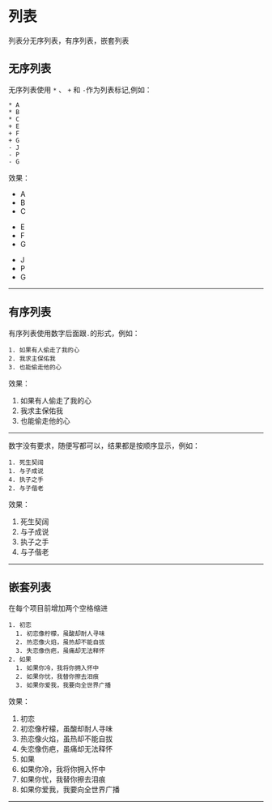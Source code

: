 # 列表
列表分无序列表，有序列表，嵌套列表

## 无序列表
无序列表使用 `*` 、 `+` 和 `-`作为列表标记,例如：
```
* A
* B
* C
+ E
+ F
+ G
- J
- P
- G
```
效果：
* A
* B
* C
+ E
+ F
+ G
- J
- P
- G
************

## 有序列表
有序列表使用数字后面跟`.`的形式，例如：
```
1. 如果有人偷走了我的心
2. 我求主保佑我
3. 也能偷走他的心

```
效果：
1. 如果有人偷走了我的心
1. 我求主保佑我
3. 也能偷走他的心
************
数字没有要求，随便写都可以，结果都是按顺序显示，例如：
```
1. 死生契阔
1. 与子成说
4. 执子之手
2. 与子偕老
```
效果：
1. 死生契阔
1. 与子成说
4. 执子之手
2. 与子偕老
************

## 嵌套列表
在每个项目前增加两个空格缩进
```
1. 初恋
  1. 初恋像柠檬，虽酸却耐人寻味
  2. 热恋像火焰，虽热却不能自拔
  3. 失恋像伤疤，虽痛却无法释怀
2. 如果
  1. 如果你冷，我将你拥入怀中
  2. 如果你忧，我替你擦去泪痕
  3. 如果你爱我，我要向全世界广播
```
效果：
1. 初恋
  1. 初恋像柠檬，虽酸却耐人寻味
  2. 热恋像火焰，虽热却不能自拔
  3. 失恋像伤疤，虽痛却无法释怀
2. 如果
  1. 如果你冷，我将你拥入怀中
  2. 如果你忧，我替你擦去泪痕
  3. 如果你爱我，我要向全世界广播
************

